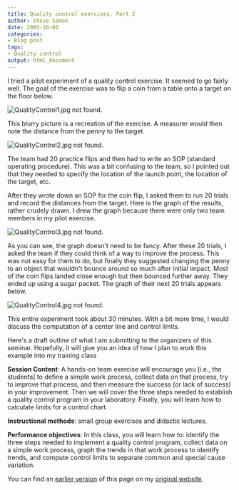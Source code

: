 ```yaml
---
title: Quality control exercises, Part 2
author: Steve Simon
date: 2005-10-05
categories:
- Blog post
tags:
- Quality control
output: html_document
---
```

I tried a pilot experiment of a quality control exercise. It seemed to
go fairly well. The goal of the exercise was to flip a coin from a table
onto a target on the floor below.

![QualityControl1.jpg not found.](http://www.pmean.com/weblog/images/QualityControl1.jpg)

This blurry picture is a recreation of the exercise. A measurer would
then note the distance from the penny to the target.

![QualityControl2.jpg not found.](http://www.pmean.com/weblog/images/QualityControl2.jpg)

The team had 20 practice flips and then had to write an SOP (standard
operating procedure). This was a bit confusing to the team, so I pointed
out that they needed to specify the location of the launch point, the
location of the target, etc.

After they wrote down an SOP for the coin flip, I asked them to run 20
trials and record the distances from the target. Here is the graph of
the results, rather crudely drawn. I drew the graph because there were
only two team members in my pilot exercise.

![QualityControl3.jpg not found.](http://www.pmean.com/weblog/images/QualityControl3.jpg)

As you can see, the graph doesn't need to be fancy. After these 20
trials, I asked the team if they could think of a way to improve the
process. This was not easy for them to do, but finally they suggested
changing the penny to an object that wouldn't bounce around so much
after initial impact. Most of the coin flips landed close enough but
then bounced further away. They ended up using a sugar packet. The graph
of their next 20 trials appears below.

![QualityControl4.jpg not found.](http://www.pmean.com/images/images/05/QualityControlExercsiesPart204.png)

This entire experiment took about 30 minutes. With a bit more time, I
would discuss the computation of a center line and control limits.

Here's a draft outline of what I am submitting to the organizers of
this seminar. Hopefully, it will give you an idea of how I plan to work
this example into my training class

**Session Content**: A hands-on team exercise will encourage you
[i.e., the students] to define a simple work process, collect data
on that process, try to improve that process, and then measure the
success (or lack of success) in your improvement. Then we will cover
the three steps needed to establish a quality control program in your
laboratory. Finally, you will learn how to calculate limits for a
control chart.

**Instructional methods**: small group exercises and didactic
lectures.

**Performance objectives**: In this class, you will learn how to:
identify the three steps needed to implement a quality control
program, collect data on a simple work process, graph the trends in
that work process to identify trends, and compute control limits to
separate common and special cause variation.

You can find an [earlier version](http://www.pmean.com/05/QualityControlExercsiesPart2.html) of this page on my [original website](http://www.pmean.com/original_site.html).
